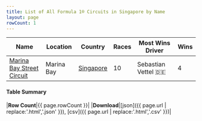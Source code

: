 ```yaml
---
title: List of All Formula 1® Circuits in Singapore by Name
layout: page
rowCount: 1
---
```


| Name | Location | Country | Races | Most Wins Driver | Wins |
|--|--|--|--|--|--|
| [Marina Bay Street Circuit](/f1/circuits/marina_bay) | Marina Bay | [Singapore](/f1/countries/singapore) | 10 | Sebastian Vettel 🇩🇪 | 4 |

#### Table Summary

|**Row Count**|{{ page.rowCount }}|
|**Download**|[json]({{ page.url | replace:'.html','.json' }}), [csv]({{ page.url | replace:'.html','.csv' }})|
